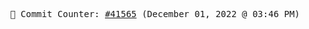 <p align="center">
    <samp>
        📮 Commit Counter: <a href="https://github.com/Javascript-void0/Javascript-void0/commits/main">#41565</a> (December 01, 2022 @ 03:46 PM)
    </samp>
</p>